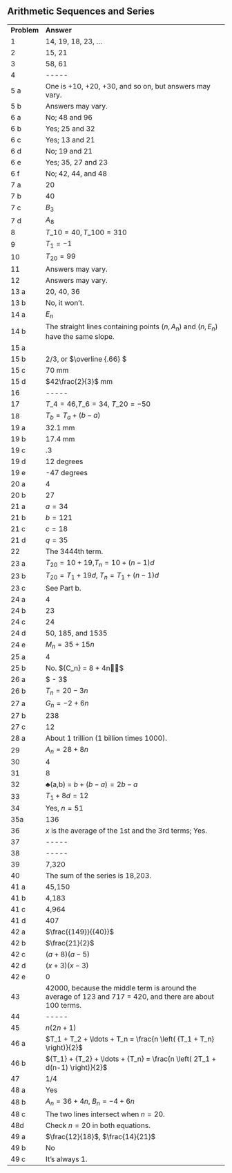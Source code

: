 
## Arithmetic Sequences and Series


|||
|-------|------|
|**Problem**|<span class="char-style-override-1">**Answer**</span>|
|1|14, 19, 18, 23, …|
|2|15, 21|
|3|58, 61|
|4|-----|
|5 a|One is +10, +20, +30, and so on, but answers may vary.|
|5 b|Answers may vary.|
|6 a|No; 48 and 96|
|6 b|Yes; 25 and 32|
|6 c|Yes; 13 and 21|
|6 d|No; 19 and 21|
|6 e|Yes; 35, 27 and 23|
|6 f|No; 42, 44, and 48|
|7 a|20|
|7 b|40|
|7 c|$B_3$|
|7 d|$A_8$|
|8|$T\_{10} = 40, T\_{100} = 310$ |
|9|<span>${T_1} = - 1$</span>|
|10|<span>${T_{20}} = 99$</span>|
|11|Answers may vary.|
|12|Answers may vary.|
|13 a|20, 40, 36|
|13 b|No, it won’t.|
|14 a|$E_n$|
|14 b|The straight lines containing points <span>$\left( {n,{A_n}} \right)$</span> and <span>$\left(n,E_n \right)$ have the same slope.|
|15 a||
|15 b|2/3, or <span>$\overline {.66} $</span>|
|15 c|70 mm|
|15 d|<span>$42\frac{2}{3}$</span> mm|
|16|-----|
|17|$T\_4 = 46$,$T\_6 = 34$, $T\_{20} = - 50$|
|18|<span>${T_b} = {T_a} + \left( {b - a} \right)$</span>|
|19 a|32.1 mm|
|19 b|17.4 mm|
|19 c|.3|
|19 d|12 degrees|
|19 e|-47 degrees|
|20 a|4|
|20 b|27|
|21 a|<span>$a = 34$</span>|
|21 b|<span>$b = 121$</span>|
|21 c|<span>$c = 18$</span>|
|21 d|<span><span>$q = 35$</span></span>|
|22|<span>The 3444th term.</span>|
|23 a|<span><span>${T_{20}} = 10 + 19$</span>,<span>${T_n} = 10 + \left( {n - 1} \right)d$</span></span>|
|23 b|<span><span>${T_{20}} = {T_1} + 19d$</span>, <span>${T_n} = {T_1} + \left( {n - 1} \right)d$</span></span>|
|23 c|See Part b.|
|24 a|4|
|24 b|23|
|24 c|24|
|24 d|50, 185, and 1535|
|24 e|<span>${M_n} = 35 + 15n$</span>|
|25 a|4|
|25 b|<span>No. <span>${C_n} = 8 + 4n$</span></span>|
|26 a|<span>$ - 3$</span>|
|26 b|<span>${T_n} = 20 - 3n$</span>|
|27 a|<span>${G_n} = - 2 + 6n$</span>|
|27 b|238|
|27 c|12|
|28 a|About 1 trillion (1 billion times 1000).|
|29|<span>${A_n} = 28 + 8n$</span>|
|30|4|
|31|8|
|32|<span class="char-style-override-7">♣</span>(a,b) = <span>$b + (b - a) = 2b - a$</span>|
|33|<span>${T_1} + 8d = 12$</span>|
|34|Yes, <span>$n = 51$</span>|
|35a|136|
|36|<span class="char-style-override-4">$x$</span> is the average of the 1st and the 3rd terms; Yes.|
|37|-----|
|38|-----|
|39|7,320|
|40|The sum of the series is 18,203.|
|41 a|45,150|
|41 b|4,183|
|41 c|4,964|
|41 d|407|
|42 a|<span>$\frac{{149}}{{40}}$</span>|
|42 b|$\frac{21}{2}$|
|42 c|<span>$(a + 8)(a - 5)$</span>|
|42 d|<span><span>$(x + 3)(x - 3)$</span></span>|
|42 e|0|
|43|42000, because the middle term is around the average of 123 and 717 = 420, and there are about 100 terms.|
|44|-----|
|45|<span>$n(2n + 1)$</span>|
|46 a|<span>$T_1 + T_2 + \ldots + T_n = \frac{n \left( {T_1 + T_n} \right)}{2}$</span>|
|46 b|${T_1} + {T_2} + \ldots + {T_n} = \frac{n \left( 2T_1 + d(n-1) \right)}{2}$|
|47|1/4|
|48 a|Yes|
|48 b|<span><span>${A_n} = 36 + 4n$</span>, </span> <span><span>${B_n} = - 4 + 6n$</span></span>|
|48 c|The two lines intersect when $n=20$.|
|48d|Check $n=20$ in both equations.|
|49 a|$\frac{12}{18}$, $\frac{14}{21}$|
|49 b|No|
|49 c|It’s always 1.|
